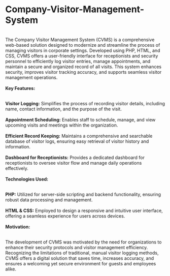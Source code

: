# Company-Visitor-Management-System
<br>
The Company Visitor Management System (CVMS) is a comprehensive web-based solution designed to modernize and streamline the process of managing visitors in corporate settings. Developed using PHP, HTML, and CSS, CVMS offers a user-friendly interface for receptionists and security personnel to efficiently log visitor entries, manage appointments, and maintain a secure and organized record of all visits. This system enhances security, improves visitor tracking accuracy, and supports seamless visitor management operations.
<br><br>
<b>Key Features:</b><br><br>

<b>Visitor Logging:</b> Simplifies the process of recording visitor details, including name, contact information, and the purpose of the visit.<br><br>
<b>Appointment Scheduling:</b> Enables staff to schedule, manage, and view upcoming visits and meetings within the organization.<br><br>
<b>Efficient Record Keeping:</b> Maintains a comprehensive and searchable database of visitor logs, ensuring easy retrieval of visitor history and information.<br><br>
<b>Dashboard for Receptionists:</b> Provides a dedicated dashboard for receptionists to oversee visitor flow and manage daily operations effectively.<br><br>
<b>Technologies Used:</b><br><br>

<b>PHP:</b> Utilized for server-side scripting and backend functionality, ensuring robust data processing and management.<br><br>
<b>HTML & CSS:</b> Employed to design a responsive and intuitive user interface, offering a seamless experience for users across devices.<br><br>
<b>Motivation:</b><br><br>

The development of CVMS was motivated by the need for organizations to enhance their security protocols and visitor management efficiency. Recognizing the limitations of traditional, manual visitor logging methods, CVMS offers a digital solution that saves time, increases accuracy, and ensures a welcoming yet secure environment for guests and employees alike.
